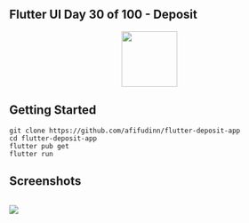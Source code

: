 ## Flutter UI Day 30 of 100 - Deposit

<p align="center">
  <img src="https://avatars.githubusercontent.com/u/94339143?v=4" width=100/>
</p>

## Getting Started

```
git clone https://github.com/afifudinn/flutter-deposit-app
cd flutter-deposit-app
flutter pub get
flutter run
```

## Screenshots

<p style="float: left;">
  <img src="https://github.com/afifudinn/flutter-deposit-app/blob/main/screenshots/1.png"/>
</p>
